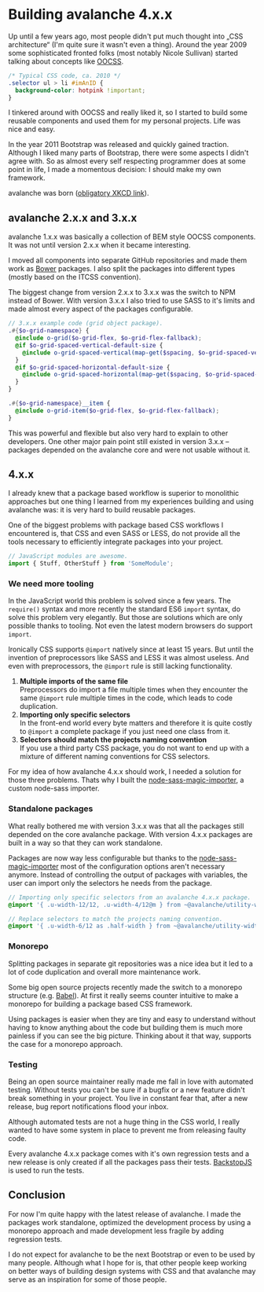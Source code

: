# Building avalanche 4.x.x
Up until a few years ago, most people didn't put much thought into „CSS architecture“ (I'm quite sure it wasn't even a thing). Around the year 2009 some sophisticated fronted folks (most notably Nicole Sullivan) started talking about concepts like [OOCSS](http://de.slideshare.net/stubbornella/object-oriented-css).

```css
/* Typical CSS code, ca. 2010 */
.selector ul > li #imAnID {
  background-color: hotpink !important;
}
```

I tinkered around with OOCSS and really liked it, so I started to build some reusable components and used them for my personal projects. Life was nice and easy.

In the year 2011 Bootstrap was released and quickly gained traction. Although I liked many parts of Bootstrap, there were some aspects I didn't agree with. So as almost every self respecting programmer does at some point in life, I made a momentous decision: I should make my own framework.

avalanche was born ([obligatory XKCD link](https://xkcd.com/927/)).

## avalanche 2.x.x and 3.x.x
avalanche 1.x.x was basically a collection of BEM style OOCSS components. It was not until version 2.x.x when it became interesting.

I moved all components into separate GitHub repositories and made them work as [Bower](https://bower.io/) packages. I also split the packages into different types (mostly based on the ITCSS convention).

The biggest change from version 2.x.x to 3.x.x was the switch to NPM instead of Bower. With version 3.x.x I also tried to use SASS to it's limits and made almost every aspect of the packages configurable.

```scss
// 3.x.x example code (grid object package).
.#{$o-grid-namespace} {
  @include o-grid($o-grid-flex, $o-grid-flex-fallback);
  @if $o-grid-spaced-vertical-default-size {
    @include o-grid-spaced-vertical(map-get($spacing, $o-grid-spaced-vertical-default-size), '.#{$o-grid-namespace}__item');
  }
  @if $o-grid-spaced-horizontal-default-size {
    @include o-grid-spaced-horizontal(map-get($spacing, $o-grid-spaced-horizontal-default-size), '.#{$o-grid-namespace}__item');
  }
}

.#{$o-grid-namespace}__item {
  @include o-grid-item($o-grid-flex, $o-grid-flex-fallback);
}
```

This was powerful and flexible but also very hard to explain to other developers. One other major pain point still existed in version 3.x.x – packages depended on the avalanche core and were not usable without it.

## 4.x.x
I already knew that a package based workflow is superior to monolithic approaches but one thing I learned from my experiences building and using avalanche was: it is very hard to build reusable packages.

One of the biggest problems with package based CSS workflows I encountered is, that CSS and even SASS or LESS, do not provide all the tools necessary to efficiently integrate packages into your project.

```js
// JavaScript modules are awesome.
import { Stuff, OtherStuff } from 'SomeModule';
```

### We need more tooling
In the JavaScript world this problem is solved since a few years. The `require()` syntax and more recently the standard ES6 `import` syntax, do solve this problem very elegantly. But those are solutions which are only possible thanks to tooling. Not even the latest modern browsers do support `import`.

Ironically CSS supports `@import` natively since at least 15 years. But until the invention of preprocessors like SASS and LESS it was almost useless. And even with preprocessors, the `@import` rule is still lacking functionality.

1. **Multiple imports of the same file**  
Preprocessors do import a file multiple times when they encounter the same `@import` rule multiple times in the code, which leads to code duplication.
2. **Importing only specific selectors**  
In the front-end world every byte matters and therefore it is quite costly to `@import` a complete package if you just need one class from it.
3. **Selectors should match the projects naming convention**  
If you use a third party CSS package, you do not want to end up with a mixture of different naming conventions for CSS selectors.

For my idea of how avalanche 4.x.x should work, I needed a solution for those three problems. Thats why I built the [node-sass-magic-importer](https://github.com/maoberlehner/node-sass-magic-importer), a custom node-sass importer.

### Standalone packages
What really bothered me with version 3.x.x was that all the packages still depended on the core avalanche package. With version 4.x.x packages are built in a way so that they can work standalone.

Packages are now way less configurable but thanks to the [node-sass-magic-importer](https://github.com/maoberlehner/node-sass-magic-importer) most of the configuration options aren't necessary anymore. Instead of controlling the output of packages with variables, the user can import only the selectors he needs from the package.

```scss
// Importing only specific selectors from an avalanche 4.x.x package.
@import '{ .u-width-12/12, .u-width-4/12@m } from ~@avalanche/utility-width';

// Replace selectors to match the projects naming convention.
@import '{ .u-width-6/12 as .half-width } from ~@avalanche/utility-width';
```

### Monorepo
Splitting packages in separate git repositories was a nice idea but it led to a lot of code duplication and overall more maintenance work.

Some big open source projects recently made the switch to a monorepo structure (e.g. [Babel](https://github.com/babel/babel/blob/master/doc/design/monorepo.md)). At first it really seems counter intuitive to make a monorepo for building a package based CSS framework.

Using packages is easier when they are tiny and easy to understand without having to know anything about the code but building them is much more painless if you can see the big picture. Thinking about it that way, supports the case for a monorepo approach.

### Testing
Being an open source maintainer really made me fall in love with automated testing. Without tests you can't be sure if a bugfix or a new feature didn't break something in your project. You live in constant fear that, after a new release, bug report notifications flood your inbox.

Although automated tests are not a huge thing in the CSS world, I really wanted to have some system in place to prevent me from releasing faulty code.

Every avalanche 4.x.x package comes with it's own regression tests and a new release is only created if all the packages pass their tests. [BackstopJS](https://github.com/garris/backstopjs) is used to run the tests.

## Conclusion
For now I'm quite happy with the latest release of avalanche. I made the packages work standalone, optimized the development process by using a monorepo approach and made development less fragile by adding regression tests.

I do not expect for avalanche to be the next Bootstrap or even to be used by many people. Although what I hope for is, that other people keep working on better ways of building design systems with CSS and that avalanche may serve as an inspiration for some of those people.
